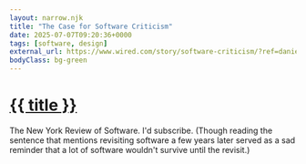 ```yaml
---
layout: narrow.njk
title: "The Case for Software Criticism"
date: 2025-07-07T09:20:36+0000
tags: [software, design]
external_url: https://www.wired.com/story/software-criticism/?ref=daniel.pizza
bodyClass: bg-green
---
```

<h1><a href="{{ external_url }}">{{ title }}</a></h1>

The New York Review of Software. I'd subscribe. (Though reading the sentence that mentions revisiting software a few years later served as a sad reminder that a lot of software wouldn't survive until the revisit.)

